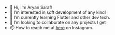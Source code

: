 - 👋 Hi, I’m Aryan Saraf!
- 👀 I’m interested in soft development of any kind!
- 🌱 I’m currently learning Flutter and other dev tech.
- 💞️ I’m looking to collaborate on any projects I get
- 📫 How to reach me at [here](https://www.instagram.com/_rn.21_/) on Instagram.

